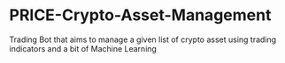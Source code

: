 # PRICE-Crypto-Asset-Management
Trading Bot that aims to manage a given list of crypto asset using trading indicators and a bit of Machine Learning
